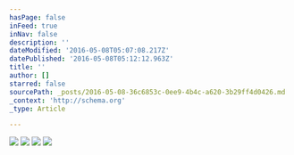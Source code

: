 ```yaml
---
hasPage: false
inFeed: true
inNav: false
description: ''
dateModified: '2016-05-08T05:07:08.217Z'
datePublished: '2016-05-08T05:12:12.963Z'
title: ''
author: []
starred: false
sourcePath: _posts/2016-05-08-36c6853c-0ee9-4b4c-a620-3b29ff4d0426.md
_context: 'http://schema.org'
_type: Article

---
```

![](https://the-grid-user-content.s3-us-west-2.amazonaws.com/a8695a7f-8138-4e00-a8a0-b76e10e6248d.jpg)
![](https://the-grid-user-content.s3-us-west-2.amazonaws.com/a176b7a4-dd39-4fe4-abc0-0ddf8aab7a08.jpg)
![](https://the-grid-user-content.s3-us-west-2.amazonaws.com/37d3edf6-bef3-42a2-ab8c-094e1642f9f1.jpg)
![](https://the-grid-user-content.s3-us-west-2.amazonaws.com/967531d2-3b3e-4961-83de-093d15075437.jpg)